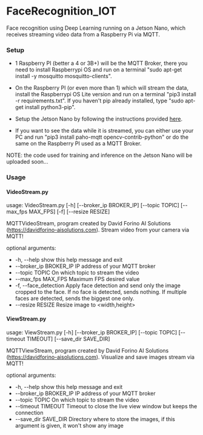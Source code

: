 # FaceRecognition_IOT
Face recognition using Deep Learning running on a Jetson Nano, which receives streaming video data from a Raspberry Pi via MQTT.

### Setup
- 1 Raspberry PI (better a 4 or 3B+) will be the MQTT Broker, there you need to install Raspberrypi OS and run on a terminal "sudo apt-get install -y mosquitto mosquitto-clients".

- On the Raspberry PI (or even more than 1) which will stream the data, install the Raspberrypi OS Lite version and run on a terminal "pip3 install -r requirements.txt". If you haven't pip already installed, type "sudo apt-get install python3-pip".

- Setup the Jetson Nano by following the instructions provided [here](https://github.com/DavidMachineLearning/smart-home-AI).

- If you want to see the data while it is streamed, you can either use your PC and run "pip3 install paho-mqtt opencv-contrib-python" or do the same on the Raspberry PI used as a MQTT Broker.

NOTE: the code used for training and inference on the Jetson Nano will be uploaded soon...

### Usage

#### VideoStream.py
usage: VideoStream.py [-h] [--broker_ip BROKER_IP] [--topic TOPIC]
                      [--max_fps MAX_FPS] [-f] [--resize RESIZE]

MQTTVideoStream, program created by David Forino AI Solutions
(https://davidforino-aisolutions.com). Stream video from your camera via MQTT!

optional arguments:
- -h, --help             show this help message and exit
- --broker_ip BROKER_IP  IP address of your MQTT broker
- --topic TOPIC          On which topic to stream the video
- --max_fps MAX_FPS      Maximum FPS desired value
- -f, --face_detection   Apply face detection and send only the image cropped to the face. If no face is detected, sends nothing. If multiple faces are detected, sends the biggest one only.
- --resize RESIZE       Resize image to <width,height>

#### ViewStream.py
usage: ViewStream.py [-h] [--broker_ip BROKER_IP] [--topic TOPIC]
                     [--timeout TIMEOUT] [--save_dir SAVE_DIR]

MQTTViewStream, program created by David Forino AI Solutions
(https://davidforino-aisolutions.com). Visualize and save images stream via
MQTT!

optional arguments:
- -h, --help             show this help message and exit
- --broker_ip BROKER_IP  IP address of your MQTT broker
- --topic TOPIC          On which topic to stream the video
- --timeout TIMEOUT      Timeout to close the live view window but keeps the connection
- --save_dir SAVE_DIR    Directory where to store the images, if this argument is given, it won't show any image

